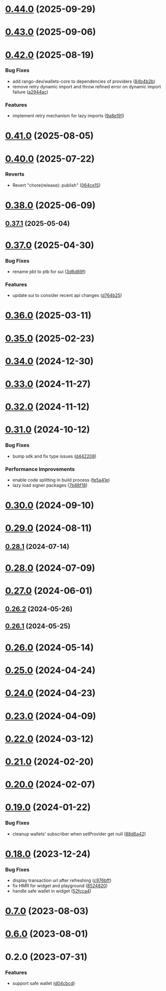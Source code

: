 # [0.44.0](https://github.com/rango-exchange/rango-client/compare/provider-safe@0.43.0...provider-safe@0.44.0) (2025-09-29)



# [0.43.0](https://github.com/rango-exchange/rango-client/compare/provider-safe@0.42.0...provider-safe@0.43.0) (2025-09-06)



# [0.42.0](https://github.com/rango-exchange/rango-client/compare/provider-safe@0.41.0...provider-safe@0.42.0) (2025-08-19)


### Bug Fixes

* add rango-dev/wallets-core to dependencies of providers ([84b4b2b](https://github.com/rango-exchange/rango-client/commit/84b4b2b7c3a7f5631228fb6ebf04617c3c4428e9))
* remove retry dynamic import and throw refined error on dynamic import failure ([a2944ac](https://github.com/rango-exchange/rango-client/commit/a2944ac3c05a0e945f6e5621fa5693ab89625485))


### Features

* implement retry mechanism for lazy imports ([9a8e191](https://github.com/rango-exchange/rango-client/commit/9a8e191711d2319990ca4d0613e8188a5f86842f))



# [0.41.0](https://github.com/rango-exchange/rango-client/compare/provider-safe@0.40.0...provider-safe@0.41.0) (2025-08-05)



# [0.40.0](https://github.com/rango-exchange/rango-client/compare/provider-safe@0.39.0...provider-safe@0.40.0) (2025-07-22)


### Reverts

* Revert "chore(release): publish" ([064ce15](https://github.com/rango-exchange/rango-client/commit/064ce157a2f819856f647f83aeb1c0410542e8d7))



# [0.38.0](https://github.com/rango-exchange/rango-client/compare/provider-safe@0.37.1...provider-safe@0.38.0) (2025-06-09)



## [0.37.1](https://github.com/rango-exchange/rango-client/compare/provider-safe@0.37.0...provider-safe@0.37.1) (2025-05-04)



# [0.37.0](https://github.com/rango-exchange/rango-client/compare/provider-safe@0.36.0...provider-safe@0.37.0) (2025-04-30)


### Bug Fixes

* rename pbt to ptb for sui ([3d6d89f](https://github.com/rango-exchange/rango-client/commit/3d6d89f2265766607a15d61e0df92643fb33072b))


### Features

* update sui to consider recent api changes ([d764b25](https://github.com/rango-exchange/rango-client/commit/d764b2501df9bb295f63cdbc0b05acd4a3abb4b9))



# [0.36.0](https://github.com/rango-exchange/rango-client/compare/provider-safe@0.35.0...provider-safe@0.36.0) (2025-03-11)



# [0.35.0](https://github.com/rango-exchange/rango-client/compare/provider-safe@0.34.0...provider-safe@0.35.0) (2025-02-23)



# [0.34.0](https://github.com/rango-exchange/rango-client/compare/provider-safe@0.33.0...provider-safe@0.34.0) (2024-12-30)



# [0.33.0](https://github.com/rango-exchange/rango-client/compare/provider-safe@0.32.0...provider-safe@0.33.0) (2024-11-27)



# [0.32.0](https://github.com/rango-exchange/rango-client/compare/provider-safe@0.31.0...provider-safe@0.32.0) (2024-11-12)



# [0.31.0](https://github.com/rango-exchange/rango-client/compare/provider-safe@0.30.0...provider-safe@0.31.0) (2024-10-12)


### Bug Fixes

* bump sdk and fix type issues ([d442208](https://github.com/rango-exchange/rango-client/commit/d4422083bf5dd27d5f509ce1db7f9560d05428c8))


### Performance Improvements

* enable code splitting in build process ([fe5a41e](https://github.com/rango-exchange/rango-client/commit/fe5a41e0e297298de11cd74ca5825544742aa03a))
* lazy load signer packages ([7b88f18](https://github.com/rango-exchange/rango-client/commit/7b88f1834f7b29b4b81ab6c81a07bb88e8ccf55c))



# [0.30.0](https://github.com/rango-exchange/rango-client/compare/provider-safe@0.29.0...provider-safe@0.30.0) (2024-09-10)



# [0.29.0](https://github.com/rango-exchange/rango-client/compare/provider-safe@0.28.1...provider-safe@0.29.0) (2024-08-11)



## [0.28.1](https://github.com/rango-exchange/rango-client/compare/provider-safe@0.28.0...provider-safe@0.28.1) (2024-07-14)



# [0.28.0](https://github.com/rango-exchange/rango-client/compare/provider-safe@0.26.2...provider-safe@0.28.0) (2024-07-09)



# [0.27.0](https://github.com/rango-exchange/rango-client/compare/provider-safe@0.26.2...provider-safe@0.27.0) (2024-06-01)



## [0.26.2](https://github.com/rango-exchange/rango-client/compare/provider-safe@0.26.1...provider-safe@0.26.2) (2024-05-26)



## [0.26.1](https://github.com/rango-exchange/rango-client/compare/provider-safe@0.26.0...provider-safe@0.26.1) (2024-05-25)



# [0.26.0](https://github.com/rango-exchange/rango-client/compare/provider-safe@0.25.0...provider-safe@0.26.0) (2024-05-14)



# [0.25.0](https://github.com/rango-exchange/rango-client/compare/provider-safe@0.24.0...provider-safe@0.25.0) (2024-04-24)



# [0.24.0](https://github.com/rango-exchange/rango-client/compare/provider-safe@0.23.0...provider-safe@0.24.0) (2024-04-23)



# [0.23.0](https://github.com/rango-exchange/rango-client/compare/provider-safe@0.22.0...provider-safe@0.23.0) (2024-04-09)



# [0.22.0](https://github.com/rango-exchange/rango-client/compare/provider-safe@0.21.0...provider-safe@0.22.0) (2024-03-12)



# [0.21.0](https://github.com/rango-exchange/rango-client/compare/provider-safe@0.20.0...provider-safe@0.21.0) (2024-02-20)



# [0.20.0](https://github.com/rango-exchange/rango-client/compare/provider-safe@0.19.0...provider-safe@0.20.0) (2024-02-07)



# [0.19.0](https://github.com/rango-exchange/rango-client/compare/provider-safe@0.18.0...provider-safe@0.19.0) (2024-01-22)


### Bug Fixes

* cleanup wallets' subscriber when setProvider get null ([88d6a42](https://github.com/rango-exchange/rango-client/commit/88d6a423c49b34b3d9ff567e22df36c3b009bb76))



# [0.18.0](https://github.com/rango-exchange/rango-client/compare/provider-safe@0.16.0...provider-safe@0.18.0) (2023-12-24)


### Bug Fixes

* display transaction url after refreshing ([c976bff](https://github.com/rango-exchange/rango-client/commit/c976bffd3827ee20de5dd0f21be6d430432fff28))
* fix HMR for widget and playground ([8524820](https://github.com/rango-exchange/rango-client/commit/8524820f10cf0b8921f3db0c4f620ff98daa4103))
* handle safe wallet in widget ([52fcca4](https://github.com/rango-exchange/rango-client/commit/52fcca49315f7e2edb4655ae7b9cd0792c2800d7))



# [0.7.0](https://github.com/rango-exchange/rango-client/compare/provider-safe@0.6.0...provider-safe@0.7.0) (2023-08-03)



# [0.6.0](https://github.com/rango-exchange/rango-client/compare/provider-safe@0.5.0...provider-safe@0.6.0) (2023-08-01)



# 0.2.0 (2023-07-31)


### Features

* support safe wallet ([d04cbcd](https://github.com/rango-exchange/rango-client/commit/d04cbcd2a612755563512d9dff6f2312088d8b4d))




